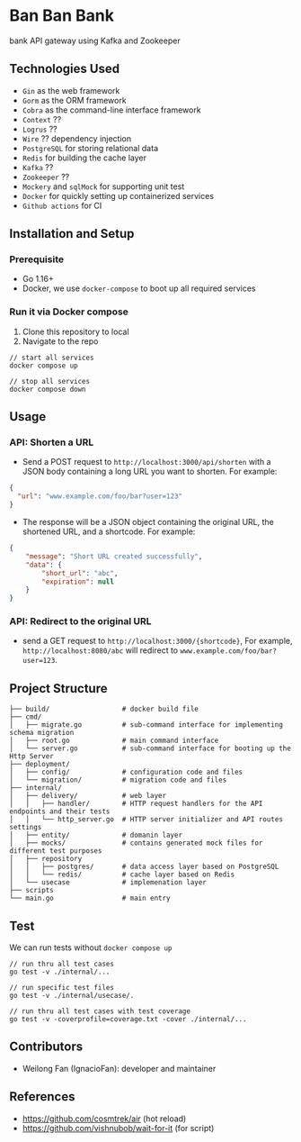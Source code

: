# Ban Ban Bank
bank API
gateway using Kafka and Zookeeper

## Technologies Used
- `Gin` as the web framework
- `Gorm` as the ORM framework
- `Cobra` as the command-line interface framework
- `Context` ??
- `Logrus` ??
- `Wire` ?? dependency injection
- `PostgreSQL` for storing relational data
- `Redis` for building the cache layer
- `Kafka` ??
- `Zookeeper` ??
- `Mockery` and `sqlMock` for supporting unit test
- `Docker` for quickly setting up containerized services
- `Github actions` for CI

## Installation and Setup

### Prerequisite
- Go 1.16+
- Docker, we use `docker-compose` to boot up all required services

### Run it via Docker compose

1. Clone this repository to local
2. Navigate to the repo
```
// start all services
docker compose up

// stop all services
docker compose down
```

## Usage

### API: Shorten a URL
- Send a POST request to `http://localhost:3000/api/shorten` with a JSON body containing a long URL you want to shorten. For example:

```json
{
  "url": "www.example.com/foo/bar?user=123"
}
```

- The response will be a JSON object containing the original URL, the shortened URL, and a shortcode. For example:

```json
{
    "message": "Short URL created successfully",
    "data": {
        "short_url": "abc",
        "expiration": null
    }
}
```

### API: Redirect to the original URL
-  send a GET request to `http://localhost:3000/{shortcode}`, For example, `http://localhost:8080/abc` will redirect to `www.example.com/foo/bar?user=123`.

## Project Structure
```
├── build/                  # docker build file
├── cmd/
│   ├── migrate.go          # sub-command interface for implementing schema migration
│   ├── root.go             # main command interface
│   └── server.go           # sub-command interface for booting up the Http Server
├── deployment/
│   ├── config/             # configuration code and files
│   └── migration/          # migration code and files
├── internal/
│   ├── delivery/           # web layer
│   │   ├── handler/        # HTTP request handlers for the API endpoints and their tests
│   │   └── http_server.go  # HTTP server initializer and API routes settings
│   ├── entity/             # domanin layer
│   ├── mocks/              # contains generated mock files for different test purposes
│   ├── repository
│   │   ├── postgres/       # data access layer based on PostgreSQL
│   │   └── redis/          # cache layer based on Redis
│   └── usecase             # implemenation layer
├── scripts
└── main.go                 # main entry
```

## Test

We can run tests without `docker compose up`

```
// run thru all test cases
go test -v ./internal/...

// run specific test files
go test -v ./internal/usecase/.

// run thru all test cases with test coverage
go test -v -coverprofile=coverage.txt -cover ./internal/...
```

## Contributors
- Weilong Fan (IgnacioFan): developer and maintainer

## References
- https://github.com/cosmtrek/air (hot reload)
- https://github.com/vishnubob/wait-for-it (for script)
